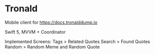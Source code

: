 # Tronald
Mobile client for https://docs.tronalddump.io

Swift 5, MVVM + Coordinator

Implemented Screens:
Tags > Related Quotes
Search > Found Quotes
Random > Random Meme and Random Quote
